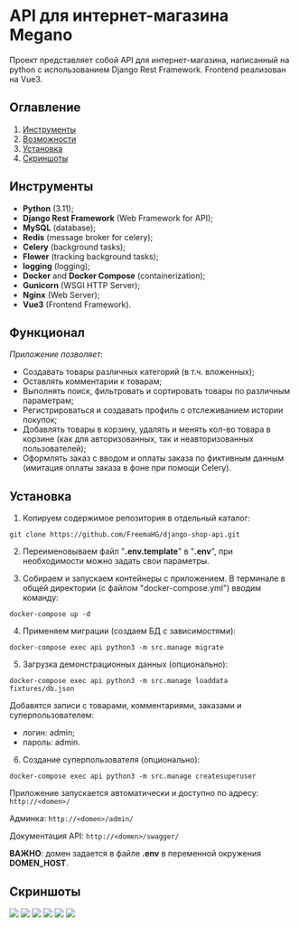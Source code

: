 # API для интернет-магазина Megano
Проект представляет собой API для интернет-магазина, написанный на python с использованием Django Rest Framework.
Frontend реализован на Vue3.

## Оглавление
1. [Инструменты](#Инструменты)
2. [Возможности](#Функционал)
3. [Установка](#Установка)
4. [Скриншоты](#Скриншоты)

## Инструменты
* **Python** (3.11);
* **Django Rest Framework** (Web Framework for API);
* **MySQL** (database);
* **Redis** (message broker for celery);
* **Celery** (background tasks);
* **Flower** (tracking background tasks);
* **logging** (logging);
* **Docker** and **Docker Compose** (containerization);
* **Gunicorn** (WSGI HTTP Server);
* **Nginx** (Web Server);
* **Vue3** (Frontend Framework).

## Функционал
*Приложение позволяет*:
- Создавать товары различных категорий (в т.ч. вложенных);
- Оставлять комментарии к товарам;
- Выполнять поиск, фильтровать и сортировать товары по различным параметрам;
- Регистрироваться и создавать профиль с отслеживанием истории покупок;
- Добавлять товары в корзину, удалять и менять кол-во товара в корзине 
(как для авторизованных, так и неавторизованных пользователей);
- Оформлять заказ с вводом и оплаты заказа по фиктивным данным (имитация оплаты заказа в фоне при помощи Celery).

## Установка

1. Копируем содержимое репозитория в отдельный каталог:
```
git clone https://github.com/FreemaHG/django-shop-api.git
```
2. Переименовываем файл "**.env.template**" в "**.env**", при необходимости можно задать свои параметры.

3. Собираем и запускаем контейнеры с приложением. В терминале в общей директории (с файлом "docker-compose.yml") 
вводим команду:
```
docker-compose up -d
```

4. Применяем миграции (создаем БД с зависимостями):
```
docker-compose exec api python3 -m src.manage migrate
```

5. Загрузка демонстрационных данных (опционально):
```
docker-compose exec api python3 -m src.manage loaddata fixtures/db.json
```

Добавятся записи с товарами, комментариями, заказами и суперпользователем:
  - логин: admin; 
  - пароль: admin.

6. Создание суперпользователя (опционально):
```
docker-compose exec api python3 -m src.manage createsuperuser
```
Приложение запускается автоматически и доступно по адресу: `http://<domen>/`

Админка: `http://<domen>/admin/`

Документация API: `http://<domen>/swagger/`

**ВАЖНО**: домен задается в файле **.env** в переменной окружения **DOMEN_HOST**.

## Скриншоты
![](/screen/1.jpg)
![](/screen/2.jpg)
![](/screen/3.jpg)
![](/screen/4.jpg)
![](/screen/5.jpg)
![](/screen/6.jpg)
